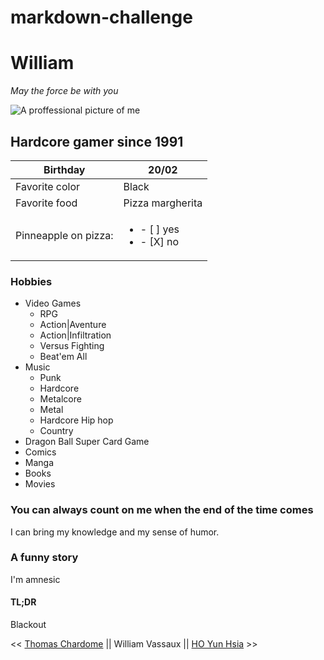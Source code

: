 # markdown-challenge

# William

*May the force be with you*

![A proffessional picture of me](https://avatars0.githubusercontent.com/u/76173928?s=400&v=4)

## Hardcore gamer since 1991

| Birthday 	| 20/02 	|
|-	|-	|
| Favorite color 	| Black 	|
| Favorite food 	| Pizza margherita 	|
| Pinneapple on pizza: 	| <ul><li>- [ ] yes</li><li>- [X] no</li></ul> 	|

### Hobbies

* Video Games
    * RPG
    * Action|Aventure
    * Action|Infiltration 
    * Versus Fighting
    * Beat'em All 
* Music
    * Punk
    * Hardcore
    * Metalcore 
    * Metal
    * Hardcore Hip hop
    * Country
* Dragon Ball Super Card Game
* Comics
* Manga
* Books
* Movies


### You can always count on me when the end of the time comes



I can bring my knowledge and my sense of humor.

### A funny story

I'm amnesic

#### TL;DR

Blackout


<< [Thomas Chardome](https://github.com/chardomethomas/markdown-challenge) || William Vassaux || [HO Yun Hsia](https://github.com/yunhsiaho/markdown-challenge) >>
